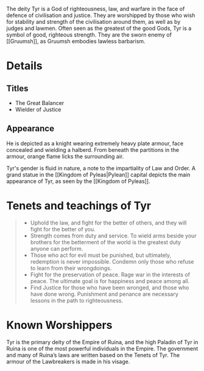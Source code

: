 The deity Tyr is a God of righteousness, law, and warfare in the face of defence of civilisation and justice. They are worshipped by those who wish for stability and strength of the civilisation around them, as well as by judges and lawmen. Often seen as the greatest of the good Gods, Tyr is a symbol of good, righteous strength. They are the sworn enemy of [[Gruumsh]], as Gruumsh embodies lawless barbarism.
# Details
## Titles
- The Great Balancer
- Wielder of Justice
## Appearance
He is depicted as a knight wearing extremely heavy plate armour, face concealed and wielding a halberd. From beneath the partitions in the armour, orange flame licks the surrounding air.

Tyr's gender is fluid in nature, a note to the impartiality of Law and Order. A grand statue in the [[Kingdom of Pyleas|Pylean]] capital depicts the main appearance of Tyr, as seen by the [[Kingdom of Pyleas]].  
# Tenets and teachings of Tyr
> - Uphold the law, and fight for the better of others, and they will fight for the better of you.
> - Strength comes from duty and service. To wield arms beside your brothers for the betterment of the world is the greatest duty anyone can perform.
> - Those who act for evil must be punished, but ultimately, redemption is never impossible. Condemn only those who refuse to learn from their wrongdoings.
> - Fight for the preservation of peace. Rage war in the interests of peace. The ultimate goal is for happiness and peace among all.
> - Find Justice for those who have been wronged, and those who have done wrong. Punishment and penance are necessary lessons in the path to righteousness.
# Known Worshippers
Tyr is the primary deity of the Empire of Ruina, and the high Paladin of Tyr in Ruina is one of the most powerful individuals in the Empire. The government and many of Ruina’s laws are written based on the Tenets of Tyr. The armour of the Lawbreakers is made in his visage.